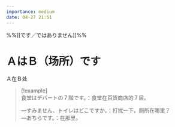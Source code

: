 ```yaml
---
importance: medium
date: 04-27 21:51
---
```

%%[[です／ではありません]]%%

# ＡはＢ（场所）です

Ａ在Ｂ处

> [!example]  
> 食堂はデパートの７階です。：食堂在百货商店的７层。
> 
> —すみません、トイレはどこですか。：打扰一下，厕所在哪里？  
> —あちらです。：在那里。